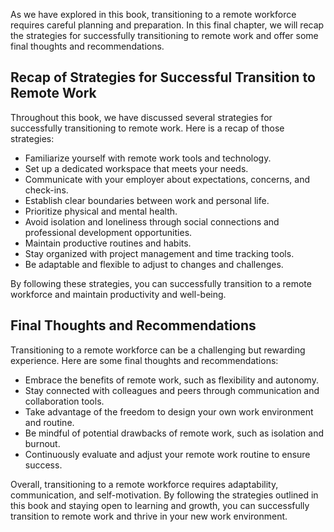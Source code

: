 

As we have explored in this book, transitioning to a remote workforce requires careful planning and preparation. In this final chapter, we will recap the strategies for successfully transitioning to remote work and offer some final thoughts and recommendations.

Recap of Strategies for Successful Transition to Remote Work
------------------------------------------------------------

Throughout this book, we have discussed several strategies for successfully transitioning to remote work. Here is a recap of those strategies:

* Familiarize yourself with remote work tools and technology.
* Set up a dedicated workspace that meets your needs.
* Communicate with your employer about expectations, concerns, and check-ins.
* Establish clear boundaries between work and personal life.
* Prioritize physical and mental health.
* Avoid isolation and loneliness through social connections and professional development opportunities.
* Maintain productive routines and habits.
* Stay organized with project management and time tracking tools.
* Be adaptable and flexible to adjust to changes and challenges.

By following these strategies, you can successfully transition to a remote workforce and maintain productivity and well-being.

Final Thoughts and Recommendations
----------------------------------

Transitioning to a remote workforce can be a challenging but rewarding experience. Here are some final thoughts and recommendations:

* Embrace the benefits of remote work, such as flexibility and autonomy.
* Stay connected with colleagues and peers through communication and collaboration tools.
* Take advantage of the freedom to design your own work environment and routine.
* Be mindful of potential drawbacks of remote work, such as isolation and burnout.
* Continuously evaluate and adjust your remote work routine to ensure success.

Overall, transitioning to a remote workforce requires adaptability, communication, and self-motivation. By following the strategies outlined in this book and staying open to learning and growth, you can successfully transition to remote work and thrive in your new work environment.
